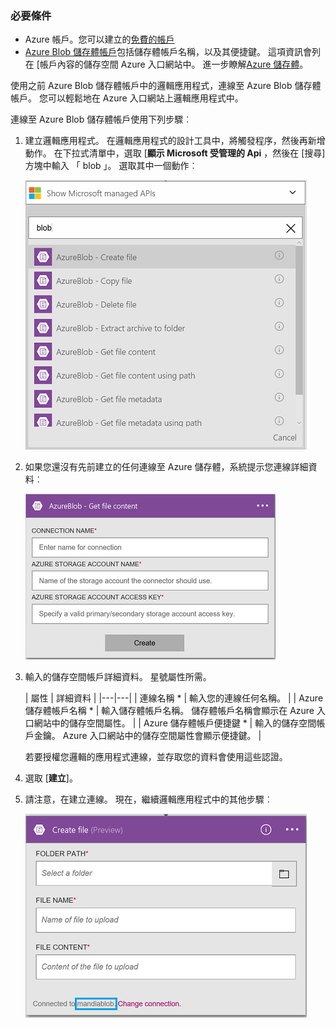 ### <a name="prerequisites"></a>必要條件
- Azure 帳戶。您可以建立的[免費的帳戶](https://azure.microsoft.com/free)
- [Azure Blob 儲存體帳戶](../articles/storage/storage-create-storage-account.md)包括儲存體帳戶名稱，以及其便捷鍵。 這項資訊會列在 [帳戶內容的儲存空間 Azure 入口網站中。 進一步瞭解[Azure 儲存體](../articles/storage/storage-introduction.md)。

使用之前 Azure Blob 儲存體帳戶中的邏輯應用程式，連線至 Azure Blob 儲存體帳戶。 您可以輕鬆地在 Azure 入口網站上邏輯應用程式中。  

連線至 Azure Blob 儲存體帳戶使用下列步驟︰  

1. 建立邏輯應用程式。 在邏輯應用程式的設計工具中，將觸發程序，然後再新增動作。 在下拉式清單中，選取 [**顯示 Microsoft 受管理的 Api** ，然後在 [搜尋] 方塊中輸入 「 blob 」。 選取其中一個動作︰  

    ![Azure Blob 儲存體連線建立步驟](./media/connectors-create-api-azureblobstorage/azureblobstorage-1.png)  

2. 如果您還沒有先前建立的任何連線至 Azure 儲存體，系統提示您連線詳細資料︰   

    ![Azure Blob 儲存體連線建立步驟](./media/connectors-create-api-azureblobstorage/connection-details.png)  

3. 輸入的儲存空間帳戶詳細資料。 星號屬性所需。

    | 屬性 | 詳細資料 |
|---|---|
| 連線名稱 * | 輸入您的連線任何名稱。 |
| Azure 儲存體帳戶名稱 * | 輸入儲存體帳戶名稱。 儲存體帳戶名稱會顯示在 Azure 入口網站中的儲存空間屬性。 |
| Azure 儲存體帳戶便捷鍵 * | 輸入的儲存空間帳戶金鑰。 Azure 入口網站中的儲存空間屬性會顯示便捷鍵。 |

    若要授權您邏輯的應用程式連線，並存取您的資料會使用這些認證。 

4. 選取 [**建立**]。

5. 請注意，在建立連線。 現在，繼續邏輯應用程式中的其他步驟︰ 

    ![Azure Blob 儲存體連線建立步驟](./media/connectors-create-api-azureblobstorage/azureblobstorage-3.png)  
